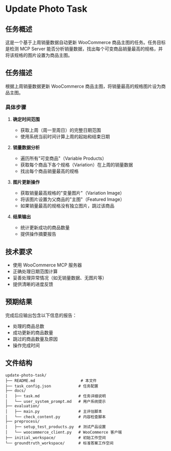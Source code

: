 # Update Photo Task

## 任务概述

这是一个基于上周销量数据自动更新 WooCommerce 商品主图的任务。任务目标是检测 MCP Server 能否分析销量数据，找出每个可变商品销量最高的规格，并将该规格的图片设置为商品主图。

## 任务描述

根据上周销量数据更新 WooCommerce 商品主图，将销量最高的规格图片设为商品主图。

### 具体步骤

1. **确定时间范围**
   - 获取上周（周一至周日）的完整日期范围
   - 使用系统当前时间计算上周的起始和结束日期

2. **销量数据分析**
   - 遍历所有"可变商品"（Variable Products）
   - 获取每个商品下各个规格（Variation）在上周的销量数据
   - 找出每个商品销量最高的规格

3. **图片更新操作**
   - 获取销量最高规格的"变量图片"（Variation Image）
   - 将该图片设置为父商品的"主图"（Featured Image）
   - 如果销量最高的规格没有独立图片，跳过该商品

4. **结果输出**
   - 统计更新成功的商品数量
   - 提供操作摘要报告

## 技术要求

- 使用 WooCommerce MCP 服务器
- 正确处理日期范围计算
- 妥善处理异常情况（如无销量数据、无图片等）
- 提供清晰的进度反馈

## 预期结果

完成后应输出包含以下信息的报告：
- 处理的商品总数
- 成功更新的商品数量  
- 跳过的商品数量及原因
- 操作完成时间

## 文件结构

```
update-photo-task/
├── README.md                    # 本文件
├── task_config.json            # 任务配置
├── docs/
│   ├── task.md                 # 任务详细说明
│   └── user_system_prompt.md   # 用户系统提示
├── evaluation/
│   ├── main.py                 # 主评估脚本
│   └── check_content.py        # 内容检查脚本
├── preprocess/
│   ├── setup_test_products.py  # 测试产品设置
│   └── woocommerce_client.py   # WooCommerce 客户端
├── initial_workspace/          # 初始工作空间
└── groundtruth_workspace/      # 标准答案工作空间
```